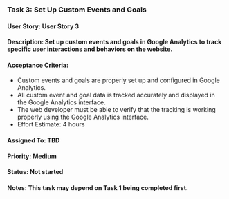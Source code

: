 ### Task 3: Set Up Custom Events and Goals
#### User Story: User Story 3

#### Description: Set up custom events and goals in Google Analytics to track specific user interactions and behaviors on the website.

#### Acceptance Criteria:

- Custom events and goals are properly set up and configured in Google Analytics.
- All custom event and goal data is tracked accurately and displayed in the Google Analytics interface.
- The web developer must be able to verify that the tracking is working properly using the Google Analytics interface.
- Effort Estimate: 4 hours

#### Assigned To: TBD

#### Priority: Medium

#### Status: Not started

#### Notes: This task may depend on Task 1 being completed first.